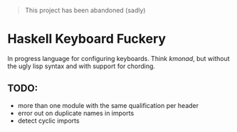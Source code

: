 > This project has been abandoned (sadly)

# Haskell Keyboard Fuckery

In progress language for configuring keyboards. Think _kmonad_, but without the ugly lisp syntax and with support for chording.

## TODO:

- more than one module with the same qualification per header
- error out on duplicate names in imports
- detect cyclic imports
